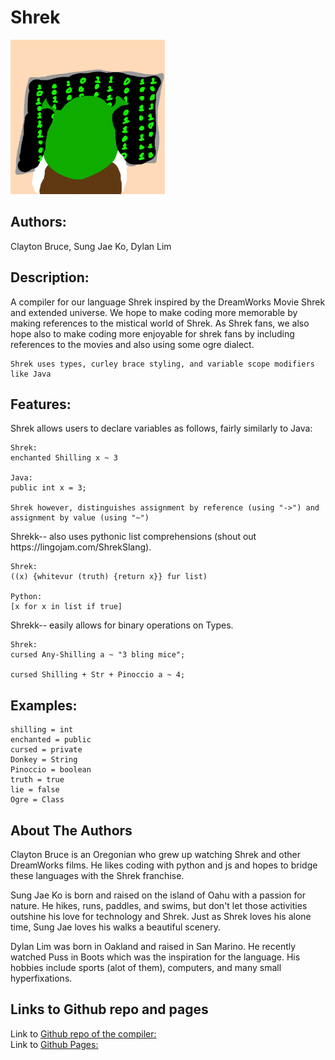 <h1>Shrek</h1>
<img src="doc/shrek--Logo2.0.png">

## Authors:

Clayton Bruce, Sung Jae Ko, Dylan Lim

## Description:
<div>
    A compiler for our language Shrek inspired by the DreamWorks Movie Shrek and extended universe. We hope to make coding more memorable by making references to the mistical world of Shrek. As Shrek fans, we also hope also to make coding more enjoyable for shrek fans by including references to the movies and also using some ogre dialect.

    Shrek uses types, curley brace styling, and variable scope modifiers like Java
</div>


## Features:

<div>
    Shrek allows users to declare variables as follows, fairly similarly to Java:
    
    Shrek:
    enchanted Shilling x ~ 3
    
    Java:
    public int x = 3;

    Shrek however, distinguishes assignment by reference (using "->") and assignment by value (using "~")
</div>
<div>
    Shrekk-- also uses pythonic list comprehensions (shout out https://lingojam.com/ShrekSlang). 
    
    Shrek:
    ((x) {whitevur (truth) {return x}} fur list)
    
    Python:
    [x for x in list if true]
</div>

<div>
    Shrekk-- easily allows for binary operations on Types. 
    
    Shrek:
    cursed Any-Shilling a ~ "3 bling mice";

    cursed Shilling + Str + Pinoccio a ~ 4;
    
</div>

## Examples:

    shilling = int
    enchanted = public
    cursed = private
    Donkey = String
    Pinoccio = boolean
    truth = true
    lie = false
    Ogre = Class
    
    
## About The Authors

Clayton Bruce is an Oregonian who grew up watching Shrek and other DreamWorks films. He likes coding with python and js and hopes to bridge these languages with the Shrek franchise.

Sung Jae Ko is born and raised on the island of Oahu with a passion for nature. He hikes, runs, paddles, and swims, but don't let those activities outshine his love for technology and Shrek. Just as Shrek loves his alone time, Sung Jae loves his walks a beautiful scenery.

Dylan Lim was born in Oakland and raised in San Marino. He recently watched Puss in Boots which was the inspiration for the language. His hobbies include sports (alot of them), computers, and many small hyperfixations.

## Links to Github repo and pages 
Link to [Github repo of the compiler:](https://github.com/claytoncb/Shrek/blob/main/src/compiler.js) <br>
Link to [Github Pages:](https://claytoncb.github.io/Shrek/)
